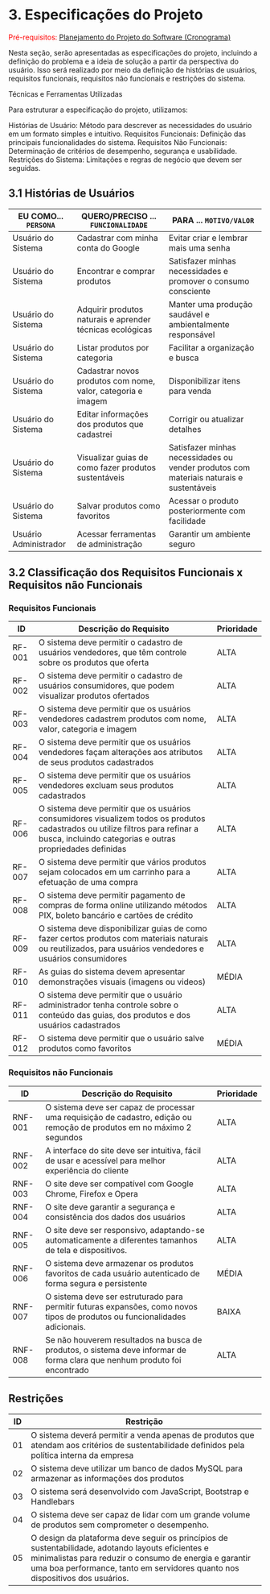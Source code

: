 # 3. Especificações do Projeto

<span style="color:red">Pré-requisitos: <a href="2-Planejamento-Projeto.md"> Planejamento do Projeto do Software (Cronograma) </a></span>

Nesta seção, serão apresentadas as especificações do projeto, incluindo a definição do problema e a ideia de solução a partir da perspectiva do usuário. Isso será realizado por meio da definição de histórias de usuários, requisitos funcionais, requisitos não funcionais e restrições do sistema.

Técnicas e Ferramentas Utilizadas

Para estruturar a especificação do projeto, utilizamos:

Histórias de Usuário: Método para descrever as necessidades do usuário em um formato simples e intuitivo.
Requisitos Funcionais: Definição das principais funcionalidades do sistema.
Requisitos Não Funcionais: Determinação de critérios de desempenho, segurança e usabilidade.
Restrições do Sistema: Limitações e regras de negócio que devem ser seguidas.

## 3.1 Histórias de Usuários

|EU COMO... `PERSONA`| QUERO/PRECISO ... `FUNCIONALIDADE` |PARA ... `MOTIVO/VALOR`                     |
|--------------------|----------------------------------------|----------------------------------------|
| Usuário do Sistema | Cadastrar com minha conta do Google | Evitar criar e lembrar mais uma senha  |
| Usuário do Sistema | Encontrar e comprar produtos       | Satisfazer minhas necessidades e promover o consumo consciente |
| Usuário do Sistema | Adquirir produtos naturais e aprender técnicas ecológicas | Manter uma produção saudável e ambientalmente responsável |
| Usuário do Sistema | Listar produtos por categoria   | Facilitar a organização e busca  |
| Usuário do Sistema | Cadastrar novos produtos com nome, valor, categoria e imagem      | Disponibilizar itens para venda |
| Usuário do Sistema | Editar informações dos produtos que cadastrei    | Corrigir ou atualizar detalhes |
| Usuário do Sistema | Visualizar guias de como fazer produtos sustentáveis    | Satisfazer minhas necessidades ou vender produtos com materiais naturais e sustentáveis |
| Usuário do Sistema | Salvar produtos como favoritos    | Acessar o produto posteriormente com facilidade |
| Usuário Administrador | Acessar ferramentas de administração  | Garantir um ambiente seguro  |

## 3.2 Classificação dos Requisitos Funcionais x Requisitos não Funcionais 

### Requisitos Funcionais

|ID    | Descrição do Requisito                                                                       | Prioridade |
|------|----------------------------------------------------------------------------------------------|------------|
|RF-001| O sistema deve permitir o cadastro de usuários vendedores, que têm controle sobre os produtos que oferta |    ALTA    | 
|RF-002| O sistema deve permitir o cadastro de usuários consumidores, que podem visualizar produtos ofertados |    ALTA    | 
|RF-003| O sistema deve permitir que os usuários vendedores cadastrem produtos com nome, valor, categoria e imagem |    ALTA    |
|RF-004| O sistema deve permitir que os usuários vendedores façam alterações aos atributos de seus produtos cadastrados |    ALTA    | 
|RF-005| O sistema deve permitir que os usuários vendedores excluam seus produtos cadastrados                               |    ALTA    |
|RF-006| O sistema deve permitir que os usuários consumidores visualizem todos os produtos cadastrados ou utilize filtros para refinar a busca, incluindo categorias e outras propriedades definidas |    ALTA    | 
|RF-007| O sistema deve permitir que vários produtos sejam colocados em um carrinho para a efetuação de uma compra  |    ALTA    |
|RF-008| O sistema deve permitir pagamento de compras de forma online utilizando métodos PIX, boleto bancário e cartões de crédito |    ALTA    |
|RF-009| O sistema deve disponibilizar guias de como fazer certos produtos com materiais naturais ou reutilizados, para usuários vendedores e usuários consumidores  |    ALTA    |
|RF-010| As guias do sistema devem apresentar demonstrações visuais (imagens ou videos) |    MÉDIA    |
|RF-011| O sistema deve permitir que o usuário administrador tenha controle sobre o conteúdo das guias, dos produtos e dos usuários cadastrados |    ALTA    |
|RF-012| O sistema deve permitir que o usuário salve produtos como favoritos |    MÉDIA    |

### Requisitos não Funcionais

|ID     | Descrição do Requisito                                                                                                  |Prioridade |
|-------|-------------------------------------------------------------------------------------------------------------------------|-----------|
|RNF-001| O sistema deve ser capaz de processar uma requisição de cadastro, edição ou remoção de produtos em no máximo 2 segundos |     ALTA  | 
|RNF-002| A interface do site deve ser intuitiva, fácil de usar e acessível para melhor experiência do cliente                    |     ALTA  |
|RNF-003| O site deve ser compatível com Google Chrome, Firefox e Opera                                                |   ALTA    | 
|RNF-004| O site deve garantir a segurança e consistência dos dados dos usuários                                       |   ALTA    | 
|RNF-005| O site deve ser responsivo, adaptando-se automaticamente a diferentes tamanhos de tela e dispositivos. |   ALTA    |
|RNF-006| O sistema deve armazenar os produtos favoritos de cada usuário autenticado de forma segura e persistente |   MÉDIA    |
|RNF-007| O sistema deve ser estruturado para permitir futuras expansões, como novos tipos de produtos ou funcionalidades adicionais. |   BAIXA    |
|RNF-008| Se não houverem resultados na busca de produtos, o sistema deve informar de forma clara que nenhum produto foi encontrado | ALTA |

## Restrições

|ID| Restrição                                                                                               |
|--|---------------------------------------------------------------------------------------------------------|
|01| O sistema deverá permitir a venda apenas de produtos que atendam aos critérios de sustentabilidade definidos pela política interna da empresa |
|02| O sistema deve utilizar um banco de dados MySQL para armazenar as informações dos produtos|
|03| O sistema será desenvolvido com JavaScript, Bootstrap e Handlebars |
|04| O sistema deve ser capaz de lidar com um grande volume de produtos sem comprometer o desempenho.         |
|05| O design da plataforma deve seguir os princípios de sustentabilidade, adotando layouts eficientes e minimalistas para reduzir o consumo de energia e garantir uma boa performance, tanto em servidores quanto nos dispositivos dos usuários. |


